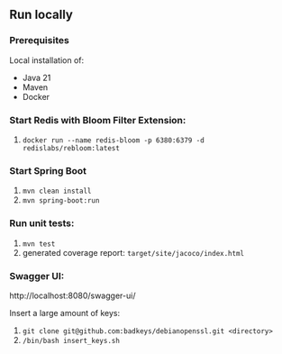## Run locally

### Prerequisites
Local installation of: 
- Java 21
- Maven
- Docker

### Start Redis with Bloom Filter Extension:
1. `docker run --name redis-bloom -p 6380:6379 -d redislabs/rebloom:latest`

### Start Spring Boot
1. `mvn clean install`
2. `mvn spring-boot:run`

### Run unit tests:
1. `mvn test`
2. generated coverage report: `target/site/jacoco/index.html`

### Swagger UI:
http://localhost:8080/swagger-ui/

Insert a large amount of keys:
1. `git clone git@github.com:badkeys/debianopenssl.git <directory>` 
2. `/bin/bash insert_keys.sh`
